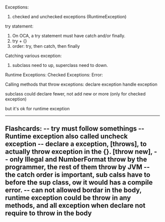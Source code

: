 Exceptions:
1. checked and unchecked exceptions (RuntimeException)

try statement:
1. On OCA, a try statement must have catch and/or finally.
2. try + {}
3. order: try, then catch, then finally

Catching various exception:
1. subclass need to up, superclass need to down.

Runtime Exceptions:
Checked Exceptions:
Error:

Calling methods that throw exceptions:
declare exception
handle exception

subclass could declare fewer, not add new or more (only for checked exception)

but it's ok for runtime exception

----------------------------------------------------------
Flashcards:
-- try must follow somethings
-- Runtime exception also called uncheck exception
-- declare a exception, [throws], to actually throw exception in the {}. [throw new], 
-- only Illegal and NumberFormat throw by the programmer, the rest of them throw by JVM
-- the catch order is important, sub calss have to before the sup class, ow it would has a compile error.
-- can not allowed bordar in the body, runtime exception could be throw in any methods, and all exception when declare not require to throw in the body
-- 